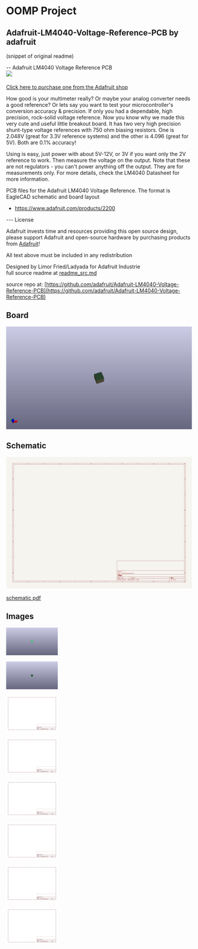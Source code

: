 # OOMP Project  
## Adafruit-LM4040-Voltage-Reference-PCB  by adafruit  
  
(snippet of original readme)  
  
-- Adafruit LM4040 Voltage Reference PCB  
<a href="http://www.adafruit.com/products/2200"><img src="assets/image.jpg?raw=true" width="500px"><br/>  
Click here to purchase one from the Adafruit shop</a>  
  
How good is your multimeter really?  Or maybe your analog converter needs a good reference? Or lets say you want to test your microcontroller's conversion accuracy & precision. If only you had a dependable, high precision, rock-solid voltage reference. Now you know why we made this very cute and useful little breakout board. It has two very high precision shunt-type voltage references with 750 ohm biasing resistors. One is 2.048V (great for 3.3V reference systems) and the other is 4.096 (great for 5V). Both are 0.1% accuracy!  
  
Using is easy, just power with about 5V-12V, or 3V if you want only the 2V reference to work. Then measure the voltage on the output. Note that these are not regulators - you can't power anything off the output. They are for measurements only. For more details, check the LM4040 Datasheet for more information.  
  
PCB files for the Adafruit LM4040 Voltage Reference. The format is EagleCAD schematic and board layout  
- https://www.adafruit.com/products/2200  
  
--- License  
  
Adafruit invests time and resources providing this open source design, please support Adafruit and open-source hardware by purchasing products from [Adafruit](https://www.adafruit.com)!  
  
All text above must be included in any redistribution  
  
Designed by Limor Fried/Ladyada for Adafruit Industrie  
  full source readme at [readme_src.md](readme_src.md)  
  
source repo at: [https://github.com/adafruit/Adafruit-LM4040-Voltage-Reference-PCB](https://github.com/adafruit/Adafruit-LM4040-Voltage-Reference-PCB)  
## Board  
  
[![working_3d.png](working_3d_600.png)](working_3d.png)  
## Schematic  
  
[![working_schematic.png](working_schematic_600.png)](working_schematic.png)  
  
[schematic pdf](working_schematic.pdf)  
## Images  
  
[![working_3D_bottom.png](working_3D_bottom_140.png)](working_3D_bottom.png)  
  
[![working_3D_top.png](working_3D_top_140.png)](working_3D_top.png)  
  
[![working_assembly_page_01.png](working_assembly_page_01_140.png)](working_assembly_page_01.png)  
  
[![working_assembly_page_02.png](working_assembly_page_02_140.png)](working_assembly_page_02.png)  
  
[![working_assembly_page_03.png](working_assembly_page_03_140.png)](working_assembly_page_03.png)  
  
[![working_assembly_page_04.png](working_assembly_page_04_140.png)](working_assembly_page_04.png)  
  
[![working_assembly_page_05.png](working_assembly_page_05_140.png)](working_assembly_page_05.png)  
  
[![working_assembly_page_06.png](working_assembly_page_06_140.png)](working_assembly_page_06.png)  
